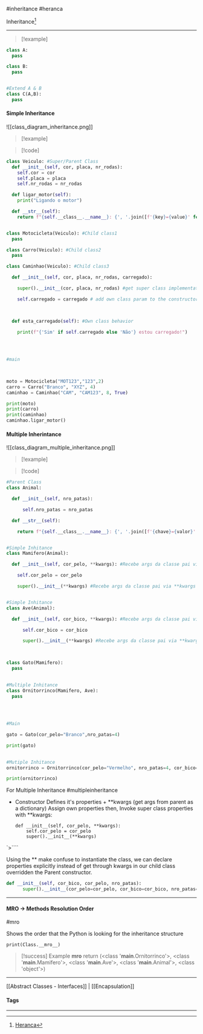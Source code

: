 #inheritance #heranca

Inheritance[^1]
***

>[!example]
```python
class A:
  pass

class B:
  pass


#Extend A & B
class C(A,B):
  pass
```


#### Simple Inheritance

![[class_diagram_inheritance.png]]


>[!example]

>[!code]
```python
class Veiculo: #Super/Parent Class
  def __init__(self, cor, placa, nr_rodas):
    self.cor = cor
    self.placa = placa
    self.nr_rodas = nr_rodas

  def ligar_motor(self):
    print("Ligando o motor")

  def __str__(self):
    return f"{self.__class__.__name__}: {', '.join([f'{key}={value}' for key, value in self.__dict__.items()])}"


class Motocicleta(Veiculo): #Child class1
  pass

class Carro(Veiculo): #Child class2
  pass

class Caminhao(Veiculo): #Child class3

  def __init__(self, cor, placa, nr_rodas, carregado):

    super().__init__(cor, placa, nr_rodas) #get super class implementation

    self.carregado = carregado # add own class param to the constructor

  

  def esta_carregado(self): #Own class behavior

    print(f"{'Sim' if self.carregado else 'Não'} estou carregado!")

  
  

#main

  

moto = Motocicleta("MOT123","123",2)
carro = Carro("Branco", "XYZ", 4)
caminhao = Caminhao("CAM", "CAM123", 8, True)

print(moto)
print(carro)
print(caminhao)
caminhao.ligar_motor()
```

#### Multiple Inherintance

![[class_diagram_multiple_inheritance.png]]

>[!example]

>[!code]
```python
#Parent Class
class Animal:

  def __init__(self, nro_patas):

      self.nro_patas = nro_patas

  def __str__(self):

    return f"{self.__class__.__name__}: {', '.join([f'{chave}={valor}' for chave, valor in self.__dict__.items()])}"


#Simple Inhitance
class Mamifero(Animal):

  def __init__(self, cor_pelo, **kwargs): #Recebe args da classe pai via **kwargs

    self.cor_pelo = cor_pelo

    super().__init__(**kwargs) #Recebe args da classe pai via **kwargs


#Simple Inhitance
class Ave(Animal):

  def __init__(self, cor_bico, **kwargs): #Recebe args da classe pai via **kwargs

      self.cor_bico = cor_bico

      super().__init__(**kwargs) #Recebe args da classe pai via **kwargs

  

class Gato(Mamifero):
  pass

  
#Multiple Inhitance
class Ornitorrinco(Mamifero, Ave):
  pass

  
  

#Main

gato = Gato(cor_pelo="Branco",nro_patas=4)

print(gato)

  
#Mutiple Inhitance
ornitorrinco = Ornitorrinco(cor_pelo="Vermelho", nro_patas=4, cor_bico="Amarelo")

print(ornitorrinco)
```

For Multiple Inheritance
#multipleinheritance
- Constructor
	Defines it's properties + \*\*kwargs (get args from parent as a dictionary)
	Assign own properties
	then,
	Invoke super class properties with \*\*kwargs:
	```
	def __init__(self, cor_pelo, **kwargs):
		self.cor_pelo = cor_pelo
		super().__init__(**kwargs)
`>````


Using the \*\* make confuse to instantiate the class, we can declare properties explicitly instead of get through kwargs in our child class overridden the Parent constructor.

```python
def __init__(self, cor_bico, cor_pelo, nro_patas):
      super().__init__(cor_pelo=cor_pelo, cor_bico=cor_bico, nro_patas=nro_patas)
```




***
#### MRO -> Methods Resolution Order
#mro 

Shows the order that the Python is looking for the inheritance structure
```
print(Class.__mro__)
```
>[!success] Example __mro__ return
>(<class '__main__.Ornitorrinco'>, <class '__main__.Mamifero'>, <class '__main__.Ave'>, <class '__main__.Animal'>, <class 'object'>)


***
[[Abstract Classes - Interfaces]] | [[Encapsulation]]
#### Tags
***
[^1]: [Heranca](https://github.com/digitalinnovationone/trilha-python-dio/tree/main/02%20-%20Programa%C3%A7%C3%A3o%20Orientada%20a%20Objetos/04%20-%20Heran%C3%A7a)
